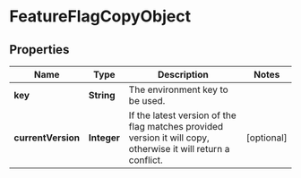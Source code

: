 
# FeatureFlagCopyObject

## Properties
Name | Type | Description | Notes
------------ | ------------- | ------------- | -------------
**key** | **String** | The environment key to be used. | 
**currentVersion** | **Integer** | If the latest version of the flag matches provided version it will copy, otherwise it will return a conflict. |  [optional]



